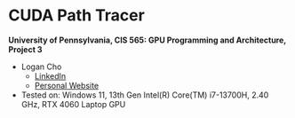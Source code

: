 CUDA Path Tracer
================

**University of Pennsylvania, CIS 565: GPU Programming and Architecture, Project 3**

* Logan Cho
  * [LinkedIn](https://www.linkedin.com/in/logan-cho/)
  * [Personal Website](https://www.logancho.com/)
* Tested on: Windows 11, 13th Gen Intel(R) Core(TM) i7-13700H, 2.40 GHz, RTX 4060 Laptop GPU
